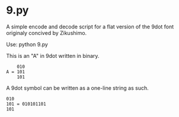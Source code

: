 # 9.py
A simple encode and decode script for a flat version of the 9dot font originaly concived by Zikushimo.

Use:
python 9.py

This is an "A" in 9dot written in binary.

        010
    A = 101
        101

A 9dot symbol can be written as a one-line string as such.

    010
    101 = 010101101
    101
